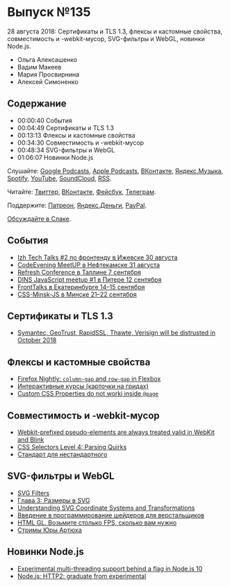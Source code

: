 # Выпуск №135

28 августа 2018: Сертификаты и TLS 1.3, флексы и кастомные свойства, совместимость и -webkit-мусор, SVG-фильтры и WebGL, новинки Node.js.

- Ольга Алексашенко
- Вадим Макеев
- Мария Просвирнина
- Алексей Симоненко

## Содержание

- 00:00:40 События
- 00:04:49 Сертификаты и TLS 1.3
- 00:13:13 Флексы и кастомные свойства
- 00:34:30 Совместимость и -webkit-мусор
- 00:48:34 SVG-фильтры и WebGL
- 01:06:07 Новинки Node.js

Слушайте: [Google Podcasts](https://podcasts.google.com/?feed=aHR0cHM6Ly93ZWItc3RhbmRhcmRzLnJ1L3BvZGNhc3QvZmVlZC8), [Apple Podcasts](https://itunes.apple.com/podcast/id1080500016), [ВКонтакте](https://vk.com/podcasts-32017543), [Яндекс.Музыка](https://music.yandex.ru/album/6245956), [Spotify](https://open.spotify.com/show/3rzAcADjpBpXt73L0epTjV), [YouTube](https://www.youtube.com/playlist?list=PLMBnwIwFEFHcwuevhsNXkFTcadeX5R1Go), [SoundCloud](https://soundcloud.com/web-standards), [RSS](https://web-standards.ru/podcast/feed/).

Читайте: [Твиттер](https://twitter.com/webstandards_ru), [ВКонтакте](https://vk.com/webstandards_ru), [Фейсбук](https://www.facebook.com/webstandardsru), [Телеграм](https://t.me/webstandards_ru).

Поддержите: [Патреон](https://www.patreon.com/webstandards_ru), [Яндекс.Деньги](https://money.yandex.ru/to/41001119329753), [PayPal](https://www.paypal.me/pepelsbey).

[Обсуждайте в Слаке](http://slack.web-standards.ru/).

## События

- [Izh Tech Talks #2 по фронтенду в Ижевске 30 августа](https://eventskbkontur.timepad.ru/event/792083/)
- [CodeEvening MeetUP в Нефтекамске 31 августа](http://codeevening.ru/)
- [Refresh Conference в Таллине 7 сентября](http://refresh.rocks/)
- [DINS JavaScript meetup #1 в Питере 12 сентября](https://dins.timepad.ru/event/787652/)
- [FrontTalks в Екатеринбурге 14–15 сентября](https://events.yandex.ru/events/fronttalks/2018/)
- [CSS-Minsk-JS в Минске 21–22 сентября](http://css-minsk-js.by/)

## Сертификаты и TLS 1.3

- [Symantec, GeoTrust, RapidSSL, Thawte, Verisign will be distrusted in October 2018](https://www.fxsitecompat.com/en-CA/docs/2018/symantec-geotrust-rapidssl-thawte-verisign-certificates-will-all-be-distrusted-in-october-2018/)

## Флексы и кастомные свойства

- [Firefox Nightly: `column-gap` and `row-gap` in Flexbox](https://twitter.com/rachelandrew/status/1032561925987737600)
- [Интерактивные курсы (карточки на гридах)](https://htmlacademy.ru/courses)
- [Custom CSS Properties do not worki inside `@page`](https://bugs.chromium.org/p/chromium/issues/detail?id=763298)

## Совместимость и -webkit-мусор

- [Webkit-prefixed pseudo-elements are always treated valid in WebKit and Blink](https://github.com/w3c/csswg-drafts/issues/2156)
- [CSS Selectors Level 4: Parsing Quirks](https://drafts.csswg.org/selectors-4/#compat)
- [Стандарт для нестандартного](http://css-live.ru/articles-css/standart-dlya-nestandartnogo.html)

## SVG-фильтры и WebGL

- [SVG Filters](https://yoksel.github.io/svg-filters/)
- [Глава 3: Размеры в SVG](https://htmlacademy.ru/courses/259)
- [Understanding SVG Coordinate Systems and Transformations](https://www.sarasoueidan.com/blog/svg-coordinate-systems/)
- [Введение в программирование шейдеров для верстальщиков](https://habr.com/p/420847/)
- [HTML GL. Возьмите столько FPS, сколько вам нужно](https://youtu.be/s2Il6NqIx5E)
- [Стримы Юры Артюха](https://www.youtube.com/playlist?list=PLswdBLT9llbjS2o4xreJqgBRjTmkEz6sv)

## Новинки Node.js

- [Experimental multi-threading support behind a flag in Node.js 10](https://github.com/nodejs/node/pull/20876)
- [Node.js: HTTP2: graduate from experimental](https://github.com/nodejs/node/pull/22466)
